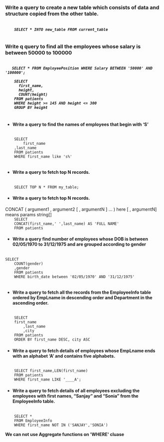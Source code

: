 <h3>Write a query to create a new table which consists of data and structure copied from the other table.</h3>
<h5>
  <code>
    SELECT * INTO new_table FROM current_table
  </code>
</h5>


<h3>Write q query to find all the employees whose salary is between 50000 to 100000</h3>
<h5>
  <code>
   SELECT * FROM EmployeePosition WHERE Salary BETWEEN '50000' AND '100000';
  </code>

  <code>
    SELECT
      first_name,
      height,
      COUNT(height)
    FROM patients
    WHERE height >= 145 AND height <= 300
    GROUP BY height
  </code>
</h5>

<ul><li><h4>Write a query to find the names of employees that begin with ‘S’</h4> </li></ul>

  <code>
    SELECT 
    	first_name
	,last_name
    FROM patients
    WHERE first_name like 's%'
  </code>


<ul><li><h4>Write a query to fetch top N records.</h4> </li></ul>
<code>
	SELECT TOP N * FROM my_table;
</code>


<ul><li><h4> Write a query to fetch top N records.   </h4> </li></ul>
CONCAT ( argument1 , argument2 [ , argumentN ] ... ) here [ , argumentN] means params string[]
<code>
	SELECT 
	CONCAT(first_name,' ',last_name) AS 'FULL NAME'
	FROM patients
</code>



<ul><li><h4>   Write a query find number of employees whose DOB is between 02/05/1970 to 31/12/1975 and are grouped according to gender    </h4></li></ul>
<code>
SELECT
	COUNT(gender)
 	,gender
  	FROM patients
   	WHERE birth_date between '02/05/1970' AND '31/12/1975'
	
</code>





<ul><li><h4>     Write a query to fetch all the records from the EmployeeInfo table ordered by EmpLname in descending order and Department in the ascending order.           </h4></li></ul>
<code>
	SELECT 
	first_name
    	,last_name
    	,city
	FROM patients
	ORDER BY first_name DESC, city ASC 
</code>



<ul> <li> <h4>   Write a query to fetch details of employees whose EmpLname ends with an alphabet ‘A’ and contains five alphabets.    </h4> </li> </ul>
<code>
	SELECT first_name,LEN(first_name) 
	FROM patients 
	WHERE first_name LIKE '____A';
</code>





<ul><li><h4>  Write a query to fetch details of all employees excluding the employees with first names, “Sanjay” and “Sonia” from the EmployeeInfo table.  </h4></li></ul>
<code>
	SELECT *
	FROM EmployeeInfo
	WHERE first_name NOT IN ('SANJAY','SONIA')
</code>



<b>We can not use Aggregate functions on 'WHERE' cluase</b>
































  
